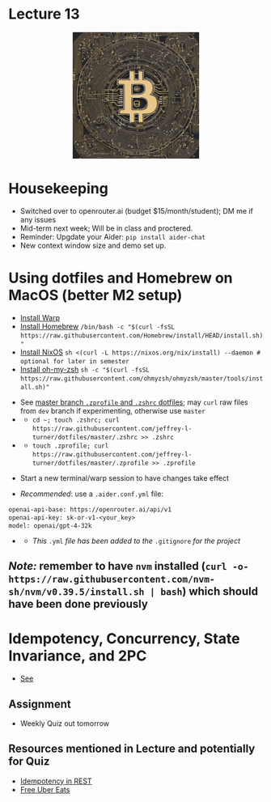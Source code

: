 # Lecture 13

<div align="center">
  <img src="./Bitcoin_idemp.png" width="250" height="250" />
</div>

# Housekeeping

- Switched over to openrouter.ai (budget $15/month/student); DM me if any issues
- Mid-term next week; Will be in class and proctered.
- Reminder: Upgdate your Aider: `pip install aider-chat`
- New context window size and demo set up. 

# Using dotfiles and Homebrew on MacOS (better M2 setup)
* [Install Warp](https://app.warp.dev/referral/PXZMWP)
* [Install Homebrew](https://brew.sh) `/bin/bash -c "$(curl -fsSL https://raw.githubusercontent.com/Homebrew/install/HEAD/install.sh)"`
* [Install NixOS](https://nixos.org/download) `sh <(curl -L https://nixos.org/nix/install) --daemon # optional for later in semester`
* [Install oh-my-zsh](https://ohmyz.sh/#install) `sh -c "$(curl -fsSL https://raw.githubusercontent.com/ohmyzsh/ohmyzsh/master/tools/install.sh)"`
- See [master branch `.zprofile` and `.zshrc` dotfiles](https://github.com/jeffrey-l-turner/dotfiles/tree/master); may `curl` raw files from `dev` branch if experimenting, otherwise use `master`
- * `cd ~; touch .zshrc; curl https://raw.githubusercontent.com/jeffrey-l-turner/dotfiles/master/.zshrc >> .zshrc`
- * `touch .zprofile; curl https://raw.githubusercontent.com/jeffrey-l-turner/dotfiles/master/.zprofile >> .zprofile`
* Start a new terminal/warp session to have changes take effect
- *Recommended*: use a `.aider.conf.yml` file:
```
openai-api-base: https://openrouter.ai/api/v1
openai-api-key: sk-or-v1-<your_key>
model: openai/gpt-4-32k
```
- * *This* `.yml` *file has been added to the* `.gitignore` *for the project*

## *Note:*  remember to have `nvm` installed (`curl -o- https://raw.githubusercontent.com/nvm-sh/nvm/v0.39.5/install.sh | bash`) which should have been done previously

# Idempotency, Concurrency, State Invariance, and 2PC

- [See](./notes_lec13.md)

## Assignment

* Weekly Quiz out tomorrow

## Resources mentioned in Lecture and potentially for Quiz

* [Idempotency in REST](https://zongwb.medium.com/idempotency-a-three-step-approach-d607895c2b93) 
* [Free Uber Eats](https://twitter.com/gergelyorosz/status/1502947315279187979)
